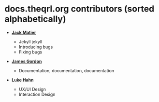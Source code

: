 docs.theqrl.org contributors (sorted alphabetically)
============================================

* **[Jack Matier](https://github.com/jackalyst)**

  * Jekyll jekyll
  * Introducing bugs
  * Fixing bugs

* **[James Gordon](https://github.com/fr1t2)**

  * Documentation, documentation, documentation

* **[Luke Hahn](https://angel.co/luke_hahn)**

  * UX/UI Design
  * Interaction Design

